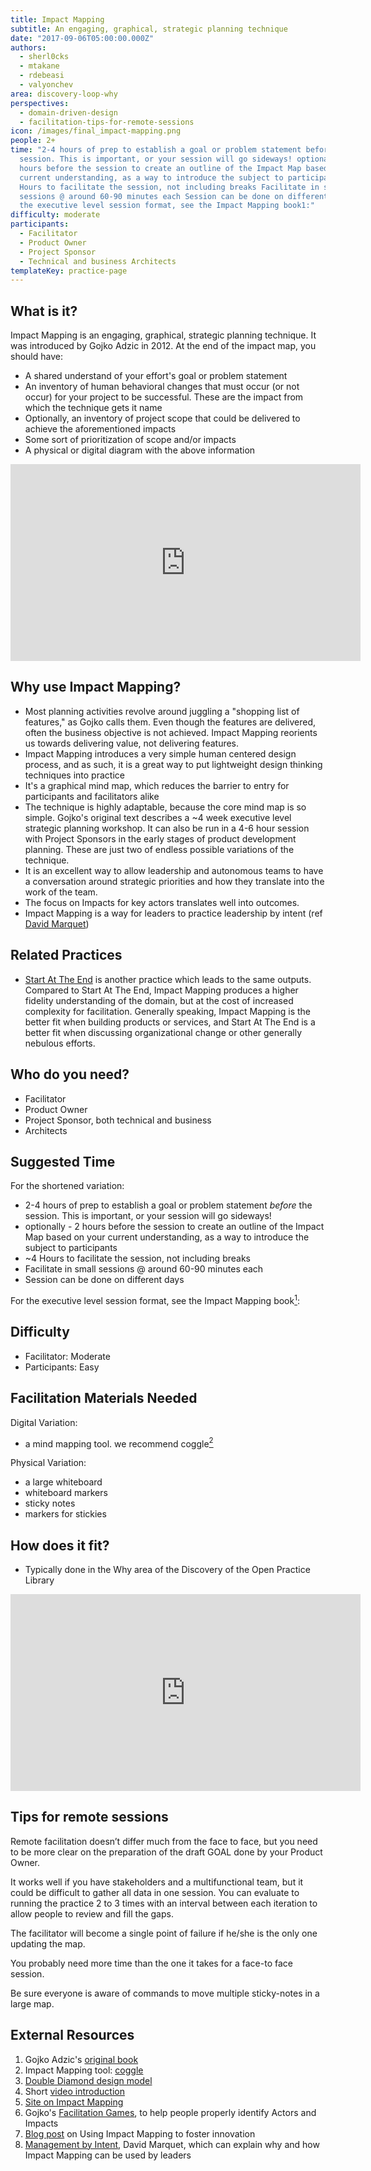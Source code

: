 ```yaml
---
title: Impact Mapping
subtitle: An engaging, graphical, strategic planning technique
date: "2017-09-06T05:00:00.000Z"
authors:
  - sherl0cks
  - mtakane
  - rdebeasi
  - valyonchev
area: discovery-loop-why
perspectives:
  - domain-driven-design
  - facilitation-tips-for-remote-sessions
icon: /images/final_impact-mapping.png
people: 2+
time: "2-4 hours of prep to establish a goal or problem statement before the
  session. This is important, or your session will go sideways! optionally - 2
  hours before the session to create an outline of the Impact Map based on your
  current understanding, as a way to introduce the subject to participants ~4
  Hours to facilitate the session, not including breaks Facilitate in small
  sessions @ around 60-90 minutes each Session can be done on different days For
  the executive level session format, see the Impact Mapping book1:"
difficulty: moderate
participants:
  - Facilitator
  - Product Owner
  - Project Sponsor
  - Technical and business Architects
templateKey: practice-page
---
```

## What is it?

Impact Mapping is an engaging, graphical, strategic planning technique. It was introduced by Gojko Adzic in 2012. At the end of the impact map, you should have:

* A shared understand of your effort's goal or problem statement
* An inventory of human behavioral changes that must occur (or not occur) for your project to be successful. These are the impact from which the technique gets it name
* Optionally, an inventory of project scope that could be delivered to achieve the aforementioned impacts
* Some sort of prioritization of scope and/or impacts
* A physical or digital diagram with the above information

<iframe width="560" height="315" src="https://www.youtube.com/embed/pmSS69Dh71Q" frameborder="0" allow="accelerometer; autoplay; encrypted-media; gyroscope; picture-in-picture" allowfullscreen></iframe>

## Why use Impact Mapping?

* Most planning activities revolve around juggling a "shopping list of features," as Gojko calls them. Even though the features are delivered, often the business objective is not achieved. Impact Mapping reorients us towards delivering value, not delivering features.
* Impact Mapping introduces a very simple human centered design process, and as such, it is a great way to put lightweight design thinking techniques into practice
* It's a graphical mind map, which reduces the barrier to entry for participants and facilitators alike
* The technique is highly adaptable, because the core mind map is so simple. Gojko's original text describes a ~4 week executive level strategic planning workshop. It can also be run in a 4-6 hour session with Project Sponsors in the early stages of product development planning. These are just two of endless possible variations of the technique.
* It is an excellent way to allow leadership and autonomous teams to have a conversation around strategic priorities and how they translate into the work of the team.
* The focus on Impacts for key actors translates well into outcomes.
* Impact Mapping is a way for leaders to practice leadership by intent (ref [David Marquet](https://www.davidmarquet.com/))

## Related Practices

* [Start At The End](/practice/start-at-the-end/) is another practice which leads to the same outputs. Compared to Start At The End, Impact Mapping produces a higher fidelity understanding of the domain, but at the cost of increased complexity for facilitation. Generally speaking, Impact Mapping is the better fit when building products or services, and Start At The End is a better fit when discussing organizational change or other generally nebulous efforts.

## Who do you need?

* Facilitator
* Product Owner
* Project Sponsor, both technical and business
* Architects

## Suggested Time

For the shortened variation:

* 2-4 hours of prep to establish a goal or problem statement *before* the session. This is important, or your session will go sideways!
* optionally - 2 hours before the session to create an outline of the Impact Map based on your current understanding, as a way to introduce the subject to participants
* ~4 Hours to facilitate the session, not including breaks
* Facilitate in small sessions @ around 60-90 minutes each
* Session can be done on different days

For the executive level session format, see the Impact Mapping book[<sup>1</sup>](#footnote-1):

## Difficulty

* Facilitator: Moderate
* Participants: Easy

## Facilitation Materials Needed

Digital Variation:

* a mind mapping tool. we recommend coggle[<sup>2</sup>](#footnote-2)

Physical Variation:

* a large whiteboard
* whiteboard markers
* sticky notes
* markers for stickies

## How does it fit?

* Typically done in the Why area of the Discovery of the Open Practice Library

<iframe width="560" height="315" src="https://www.youtube.com/embed/N8fxzeZh4Kc" frameborder="0" allow="accelerometer; autoplay; encrypted-media; gyroscope; picture-in-picture" allowfullscreen></iframe>

## Tips for remote sessions

Remote facilitation doesn’t differ much from the face to face, but you need to be more clear on the preparation of the draft GOAL done by your Product Owner.

It works well if you have stakeholders and a multifunctional team, but it could be difficult to gather all data in one session. You can evaluate to running the practice 2 to 3 times with an interval between each iteration to allow people to review and fill the gaps.

The facilitator will become a single point of failure if he/she is the only one updating the map.

You probably need more time than the one it takes for a face-to face session.

Be sure everyone is aware of commands to move multiple sticky-notes in a large map.

## External Resources

1. <a name="footnote-1"></a>Gojko Adzic's [original book](https://www.impactmapping.org/book.html)
2. <a name="footnote-2"></a>Impact Mapping tool: [coggle](https://coggle.it/)
3. <a name="footnote-3"></a>[Double Diamond design model](https://medium.com/digital-experience-design/how-to-apply-a-design-thinking-hcd-ux-or-any-creative-process-from-scratch-b8786efbf812)
4. Short [video introduction](https://www.youtube.com/watch?v=y4Rj05YVg_E)
5. [Site on Impact Mapping](https://www.impactmapping.org/)
6. Gojko's [Facilitation Games](https://github.com/impactmapping/open-impact-mapping-workshop/tree/master/facilitation-games), to help people properly identify Actors and Impacts
7. [Blog post](https://opensource.com/open-organization/17/6/experiment-impact-mapping) on Using Impact Mapping to foster innovation
8. [Management by Intent](https://www.youtube.com/watch?v=OqmdLcyES_Q), David Marquet, which can explain why and how Impact Mapping can be used by leaders
